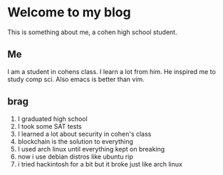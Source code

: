 # Welcome to my blog

This is something about me, a cohen high school student.

## Me

I am a student in cohens class. I learn a lot from him. He inspired me to study comp sci. Also emacs is better than vim. 

## brag

1. I graduated high school
2. I took some SAT tests
3. I learned a lot about security in cohen's class
4. blockchain is the solution to everything
5. I used arch linux until everything kept on breaking
6. now i use debian distros like ubuntu rip
7. i tried hackintosh for a bit but it broke just like arch linux
